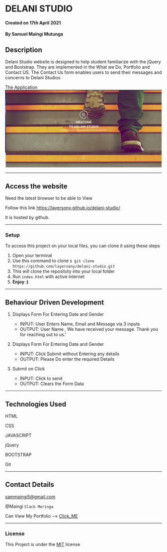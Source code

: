 # DELANI STUDIO


#### Created on 17th April 2021
#### By Samuel Maingi Mutunga

## Description 

Delani Studio website is designed to help student familiarize with the jQuery and Bootstrap. They are implemented in the What we Do, Portfolio and Contact US. The Contact Us form enables users to send their messages and concerns to Delani Studios

The Application
![Preview](./assets/landin.png)

---

## Access the website
Need the latest browser to be able to View

Follow this link https://layersony.github.io/delani-studio/

It is hosted by github.

---

### Setup
To access this project on your local files, you can clone it using these steps
1. Open your terminal
1. Use this command to clone `$ git clone https://github.com/layersony/delani-studio.git`
1. This will clone the repositoty into your local folder
1. Run `index.html` with active internet
1. __Enjoy :)__

---

## Behaviour Driven Development

1. Displays Form For Entering Date and Gender
   - INPUT: User Enters Name, Email and Message via 3 inputs
   - OUTPUT: User Name , We have received your message. Thank you for reaching out to us.'

1. Displays Form For Entering Date and Gender
   - INPUT: Click Submit without Entering any details
   - OUTPUT:  Please Do enter the required Details

2. Submit on Click
   - INPUT: Click to send
   - OUTPUT: Clears the Form Data

---

## Technologies Used
HTML

CSS

JAVASCRIPT

jQuery

BOOTSTRAP

Git

---

## Contact Details
sammaingi5@gmail.com

@Maingi `Slack Moringa`

Can View My Portfolio --> [Click_ME](https://layersony.github.io/portfolio/)

---

### License
This Project is under the [MIT](LICENCE) license


